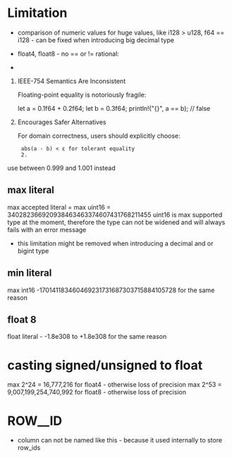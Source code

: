 # Limitation

- comparison of numeric values for huge values, like i128 > u128, f64 == i128 - can be fixed when introducing big decimal type

- float4, float8 - no == or !=
rational:
- 
1. IEEE-754 Semantics Are Inconsistent

   Floating-point equality is notoriously fragile:

   let a = 0.1f64 + 0.2f64;
   let b = 0.3f64;
   println!("{}", a == b); // false

2. Encourages Safer Alternatives

   For domain correctness, users should explicitly choose:

        abs(a - b) < ε for tolerant equality
        2. 

use between 0.999 and 1.001 instead


## max literal
max accepted literal = max uint16 = 340282366920938463463374607431768211455
uint16 is max supported type at the moment, therefore the type can not be widened and will always fails with an error message
- this limitation might be removed when introducing a decimal and or bigint type

## min literal
max int16 -170141183460469231731687303715884105728 for the same reason

## float 8
float literal -  -1.8e308 to +1.8e308 for the same reason

# casting signed/unsigned to float  
max 2^24 = 16,777,216  for float4  - otherwise loss of precision
max 2^53 = 9,007,199,254,740,992 for float8  - otherwise loss of precision

# __ROW__ID__ 
   - column can not be named like this - because it used internally to store row_ids